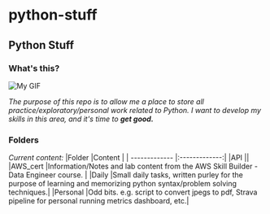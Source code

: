 # python-stuff
## Python Stuff

### What's this?
![My GIF](https://media.tenor.com/Z_vwnTVvKlsAAAAM/the-nightmare-before-christmas-jack-skellington.gif)

*The purpose of this repo is to allow me a place to store all practice/exploratory/personal work related to Python. I want to develop my skills in this area, and it's time to **get good.***

### Folders 

*Current content:*
|Folder         |Content        |
| ------------- |:-------------:|
|API            ||
|AWS_cert       |Information/Notes and lab content from the AWS Skill Builder - Data Engineer course. |
|Daily          |Small daily tasks, written purley for the purpose of learning and memorizing python syntax/problem solving techniques.|
|Personal       |Odd bits. e.g. script to convert jpegs to pdf, Strava pipeline for personal running metrics dashboard, etc.|

